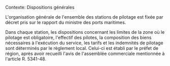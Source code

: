 Contexte: Dispositions générales

L'organisation générale de l'ensemble des stations de pilotage est fixée par décret pris sur le rapport du ministre des ports maritimes.

Dans chaque station, les dispositions concernant les limites de la zone où le pilotage est obligatoire, l'effectif des pilotes, la composition des biens nécessaires à l'exécution du service, les tarifs et les indemnités de pilotage sont déterminés par le règlement local. Celui-ci est établi par le préfet de région, après avoir recueilli l'avis de l'assemblée commerciale mentionnée à l'article R. 5341-48.